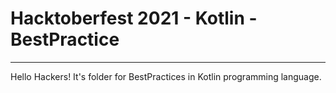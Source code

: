 # Hacktoberfest 2021 - Kotlin - BestPractice
___
Hello Hackers! It's folder for BestPractices in Kotlin programming language.